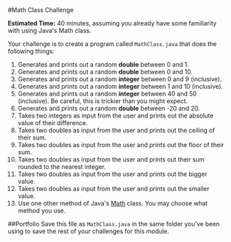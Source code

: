 #Math Class Challenge

**Estimated Time:** 40 minutes, assuming you already have some familiarity with using Java's Math class.

Your challenge is to create a program called `MathClass.java` that does the following things:

1. Generates and prints out a random **double** between 0 and 1.
2. Generates and prints out a random **double** between 0 and 10.
3. Generates and prints out a random **integer** between 0 and 9 (inclusive).
4. Generates and prints out a random **integer** between 1 and 10 (inclusive).
5. Generates and prints out a random **integer** between 40 and 50 (inclusive). Be careful, this is trickier than you might expect.
5. Generates and prints out a random **double** between -20 and 20.
6. Takes two integers as input from the user and prints out the absolute value of their difference.
7. Takes two doubles as input from the user and prints out the ceiling of their sum.
8. Takes two doubles as input from the user and prints out the floor of their sum.
9. Takes two doubles as input from the user and prints out their sum rounded to the nearest integer.
10. Takes two doubles as input from the user and prints out the bigger value.
11. Takes two doubles as input from the user and prints out the smaller value.
12. Use one other method of Java's [Math](http://docs.oracle.com/javase/7/docs/api/java/lang/Math.html) class. You may choose what method you use.

##Portfolio
Save this file as `MathClass.java` in the same folder you've been using to save the rest of your challenges for this module.